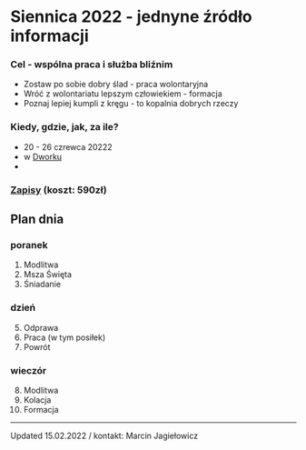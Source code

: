 # Siennica 2022 - jednyne źródło informacji

### Cel - wspólna praca i służba bliźnim
- Zostaw po sobie dobry ślad - praca wolontaryjna
- Wróć z wolontariatu lepszym człowiekiem - formacja
- Poznaj lepiej kumpli z kręgu - to kopalnia dobrych rzeczy
### Kiedy, gdzie, jak, za ile?
- 20 - 26 czrewca 20222
-  w [Dworku](https://goo.gl/maps/7wNhYBLsP7X1nd9G7)
- 

### [Zapisy](https://dworek.spkin.edu.pl/zapisy/workcamp-siennica-yp-w-dworku-20-26-czerwca-2022/) (koszt: 590zł)


## Plan dnia

### poranek
1. Modlitwa
2. Msza Święta
3. Śniadanie

### dzień
5. Odprawa
6. Praca (w tym posiłek)
7. Powrót

### wieczór
8. Modlitwa
9. Kolacja
10. Formacja

---
Updated 15.02.2022 / kontakt: Marcin Jagiełowicz
